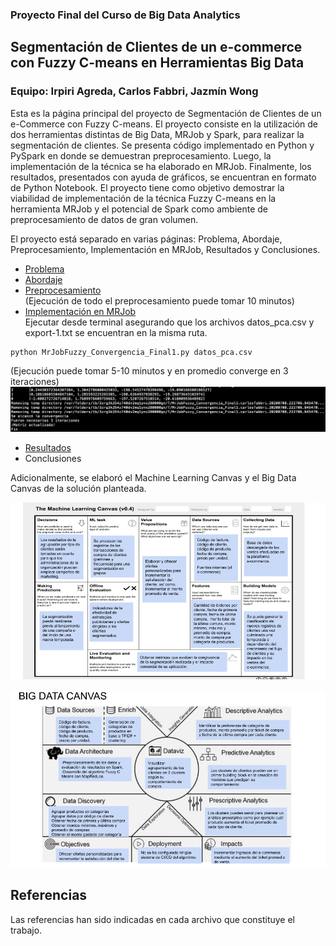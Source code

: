 ### Proyecto Final del Curso de Big Data Analytics
## Segmentación de Clientes de un e-commerce con Fuzzy C-means en Herramientas Big Data
### Equipo: Irpiri Agreda, Carlos Fabbri, Jazmín Wong

Esta es la página principal del proyecto de Segmentación de Clientes de un e-Commerce con Fuzzy C-means. El proyecto consiste en la utilización de dos herramientas distintas de Big Data, MRJob y Spark, para realizar la segmentación de clientes. Se presenta código implementado en Python y PySpark en donde se demuestran preprocesamiento. Luego, la implementación de la técnica se ha elaborado en MRJob. Finalmente, los resultados, presentados con ayuda de gráficos, se encuentran en formato de Python Notebook. El proyecto tiene como objetivo demostrar la viabilidad de implementación de la técnica Fuzzy C-means en la herramienta MRJob y el potencial de Spark como ambiente de preprocesamiento de datos de gran volumen.

El proyecto está separado en varias páginas: Problema, Abordaje, Preprocesamiento, Implementación en MRJob, Resultados y Conclusiones.

* [Problema](https://github.com/carlosfg97/segmentacionbda/blob/master/problem.md)  
* [Abordaje](https://github.com/carlosfg97/segmentacionbda/blob/master/approach.md)  
* [Preprocesamiento](https://databricks-prod-cloudfront.cloud.databricks.com/public/4027ec902e239c93eaaa8714f173bcfc/3386862589276283/2624492572576674/8818258603877920/latest.html?fbclid=IwAR29iGzDE_ctLSuMZ-CVruM1aZ_SO6pqTDpxVSCQRLs6zqc_dCblO6A8kN4)  
(Ejecución de todo el preprocesamiento puede tomar 10 minutos)  
* [Implementación en MRJob](https://github.com/carlosfg97/segmentacionbda/blob/master/code/MrJobFuzzy_Convergencia_Final1.py)  
Ejecutar desde terminal asegurando que los archivos datos_pca.csv y export-1.txt se encuentran en la misma ruta.
```
python MrJobFuzzy_Convergencia_Final1.py datos_pca.csv
```
(Ejecución puede tomar 5-10 minutos y en promedio converge en 3 iteraciones)  
![output](outputfcm.png)   
* [Resultados](https://databricks-prod-cloudfront.cloud.databricks.com/public/4027ec902e239c93eaaa8714f173bcfc/3386862589276283/2624492572576674/8818258603877920/latest.html?fbclid=IwAR29iGzDE_ctLSuMZ-CVruM1aZ_SO6pqTDpxVSCQRLs6zqc_dCblO6A8kN4)  
* Conclusiones  

Adicionalmente, se elaboró el Machine Learning Canvas y el Big Data Canvas de la solución planteada.

![ML Canvas](mlcanvas.png)
  
  
![BD Canvas](bdcanvas.png)  

## Referencias

Las referencias han sido indicadas en cada archivo que constituye el trabajo.
